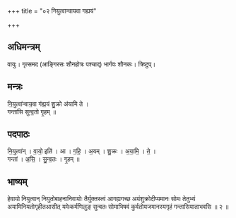 +++
title = "०२ नियुत्वान्वायवा गह्ययं"

+++
## अधिमन्त्रम्
वायुः। गृत्समद (आङ्गिरसः शौनहोत्रः पश्चाद्) भार्गवः शौनकः। त्रिष्टुप्।

## मन्त्रः
नि॒युत्वा॑न्वाय॒वा ग॑ह्य॒यं शु॒क्रो अ॑यामि ते ।  
गन्ता॑सि सुन्व॒तो गृ॒हम् ॥

## पदपाठः
नि॒युत्वा॑न् । वा॒यो॒ इति॑ । आ । ग॒हि॒ । अ॒यम् । शु॒क्रः । अ॒या॒मि॒ । ते॒ ।  
गन्ता॑ । अ॒सि॒ । सु॒न्व॒तः । गृ॒हम् ॥

## भाष्यम्
हेवायो नियुत्वान् नियुतोबाहनानिवायोः तैर्युक्तस्त्वं आगह्यगच्छ अयंशुक्रोदीप्यमानः सोमः तेतुभ्यं अयामिनियतोगृहीतआसीत् यमेःकर्मणिलुङ् सुन्वतः सोमाभिषवं कुर्वतोयजमानस्यगृहं गन्तासियाताभवसि ॥ २ ॥